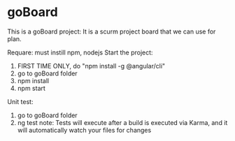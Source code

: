 # goBoard
This is a goBoard project:
It is a scurm project board that we can use for plan.

Requare: must instill npm, nodejs
Start the project:
1) FIRST TIME ONLY, do "npm install -g @angular/cli"
2) go to goBoard folder
3) npm install
4) npm start

Unit test:
1) go to goBoard folder
2) ng test
note: Tests will execute after a build is executed via Karma, and it will automatically watch your files for changes

